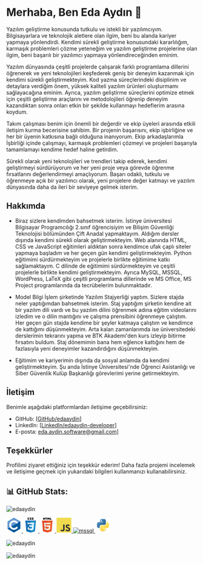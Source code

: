 # Merhaba, Ben Eda Aydın 👋

Yazılım geliştirme konusunda tutkulu ve istekli bir yazılımcıyım. Bilgisayarlara ve teknolojik aletlere olan ilgim, beni bu alanda kariyer yapmaya yönlendirdi. Kendimi sürekli geliştirme konusundaki kararlılığım, karmaşık problemleri çözme yeteneğim ve yazılım geliştirme projelerine olan ilgim, beni başarılı bir yazılımcı yapmaya yönlendireceğinden eminim.

Yazılım dünyasında çeşitli projelerde çalışarak farklı programlama dillerini öğrenerek ve yeni teknolojileri keşfederek geniş bir deneyim kazanmak için kendimi sürekli geliştirmekteyim. Kod yazma süreçlerindeki disiplinim ve detaylara verdiğim önem, yüksek kaliteli yazılım ürünleri oluşturmamı sağlayacağına eminim. Ayrıca, yazılım geliştirme süreçlerini optimize etmek için çeşitli geliştirme araçlarını ve metodolojileri öğrenip deneyim kazandıktan sonra onları etkin bir şekilde kullanmayı hedeflerim arasına koydum.

Takım çalışması benim için önemli bir değerdir ve ekip üyeleri arasında etkili iletişim kurma becerisine sahibim. Bir projenin başarısını, ekip işbirliğine ve her bir üyenin katkısına bağlı olduğuna inanıyorum. Ekip arkadaşlarımla İşbirliği içinde çalışmayı, karmaşık problemleri çözmeyi ve projeleri başarıyla tamamlamayı kendime hedef haline getirdim. 

Sürekli olarak yeni teknolojileri ve trendleri takip ederek, kendimi geliştirmeyi sürdürüyorum ve her yeni proje veya görevde öğrenme fırsatlarını değerlendirmeyi amaçlıyorum.
Başarı odaklı, tutkulu ve öğrenmeye açık bir yazılımcı olarak, yeni projelere değer katmayı ve yazılım dünyasında daha da ileri bir seviyeye gelmek isterim.

## Hakkımda

- Biraz sizlere kendimden bahsetmek isterim. İstinye üniversitesi Bilgisayar Programcılığı 2.sınıf öğrencisiyim ve Bilişim Güvenliği Teknolojisi bölümünden Çift Anadal yapmaktayım. Aldığım dersler dışında kendimi sürekli olarak geliştirmekteyim. Web alanında HTML, CSS ve JavaScript eğitimleri aldıktan sonra kendimce ufak çaplı siteler yapmaya başladım ve her geçen gün kendimi geliştirmekteyim. Python eğitimimi sürdürmekteyim ve projelerle birlikte eğitimime katkı sağlamaktayım. C dilinde de eğitimimi sürdürmekteyim ve çeşitli projelerle birlikte kendimi geliştirmekteyim. Ayrıca MySQL, MSSQL, WordPress, LaTeX gibi çeşitli programlama dillerinde ve MS Office, MS Project programlarında da tecrübelerim bulunmaktadır.

- Model Bilgi İşlem şirketinde Yazılım Stajyerliği yaptım. Sizlere stajda neler yaptığımdan bahsetmek isterim. Staj yaptığım şirketin kendine ait bir yazılım dili vardı ve bu yazılım dilini öğrenmek adına eğitim videolarını izledim ve o dilin mantığını ve çalışma prensibini öğrenmeye çalıştım. Her geçen gün stajda kendime bir şeyler katmaya çalıştım ve kendimce de kattığımı düşünmekteyim. Arta kalan zamanlarımda ise üniversitedeki derslerimin tekrarını yapma ve BTK Akademi'den kurs izleyip bitirme fırsatını buldum. Staj dönemimin bana hem eğlence kattığını hem de fazlasıyla yeni deneyimler kazandırdığını düşünmekteyim.

- Eğitimim ve kariyerimin dışında da sosyal anlamda da kendimi geliştirmekteyim. Şu anda İstinye Üniversitesi'nde Öğrenci Asistanlığı ve Siber Güvenlik Kulüp Başkanlığı görevlerimi yerine getirmekteyim.

## İletişim

Benimle aşağıdaki platformlardan iletişime geçebilirsiniz:

- GitHub: [[GitHub/edaaydin](GitHub-linki)]
- LinkedIn: [[LinkedIn/edaaydin-developer](https://www.linkedin.com/in/edaaydin-developer/)]
- E-posta: [eda.aydin.software@gmail.com](mailto:eda.aydin.software@gmail.com)]

## Teşekkürler

Profilimi ziyaret ettiğiniz için teşekkür ederim! Daha fazla projemi incelemek ve iletişime geçmek için yukarıdaki bilgileri kullanmanızı kullanabilirsiniz.

## 📊 GitHub Stats:

<p align="left"> <img src="https://komarev.com/ghpvc/?username=edaaydin&label=Profile%20views&color=0e75b6&style=flat" alt="edaaydin" /> </p>

<p align="left"> <a href="https://www.cprogramming.com/" target="_blank" rel="noreferrer"> <img src="https://raw.githubusercontent.com/devicons/devicon/master/icons/c/c-original.svg" alt="c" width="40" height="40"/> </a> <a href="https://www.w3schools.com/css/" target="_blank" rel="noreferrer"> <img src="https://raw.githubusercontent.com/devicons/devicon/master/icons/css3/css3-original-wordmark.svg" alt="css3" width="40" height="40"/> </a> <a href="https://www.w3.org/html/" target="_blank" rel="noreferrer"> <img src="https://raw.githubusercontent.com/devicons/devicon/master/icons/html5/html5-original-wordmark.svg" alt="html5" width="40" height="40"/> </a> <a href="https://developer.mozilla.org/en-US/docs/Web/JavaScript" target="_blank" rel="noreferrer"> <img src="https://raw.githubusercontent.com/devicons/devicon/master/icons/javascript/javascript-original.svg" alt="javascript" width="40" height="40"/> </a> <a href="https://www.microsoft.com/en-us/sql-server" target="_blank" rel="noreferrer"> <img src="https://www.svgrepo.com/show/303229/microsoft-sql-server-logo.svg" alt="mssql" width="40" height="40"/> </a> <a href="https://www.python.org" target="_blank" rel="noreferrer"> <img src="https://raw.githubusercontent.com/devicons/devicon/master/icons/python/python-original.svg" alt="python" width="40" height="40"/> </a> </p>

<p><img align="center" src="https://github-readme-stats.vercel.app/api/top-langs?username=edaaydin&show_icons=true&locale=en&layout=compact" alt="edaaydin" /></p>

<p><img align="center" src="https://github-readme-streak-stats.herokuapp.com/?user=edaaydin&" alt="edaaydin" /></p>
